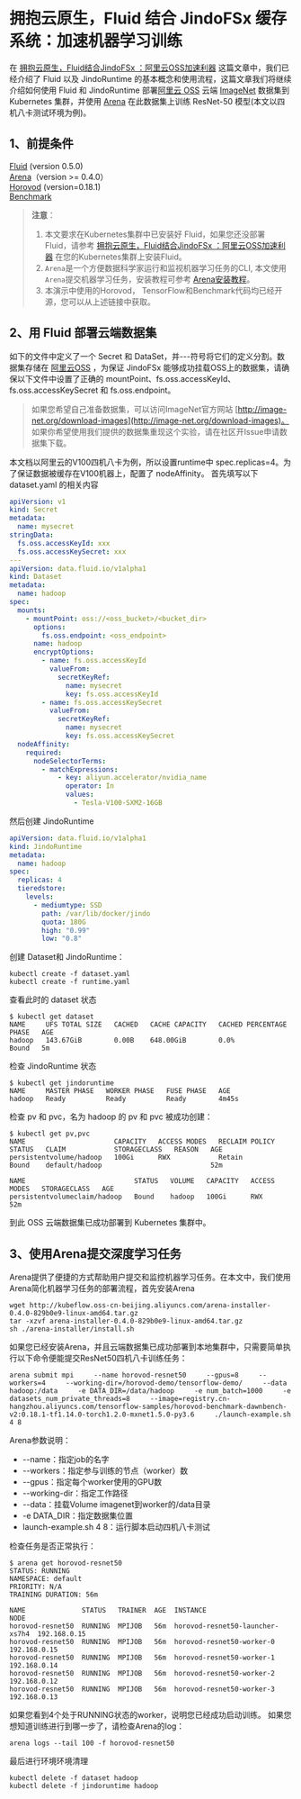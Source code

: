 # 拥抱云原生，Fluid 结合 JindoFSx 缓存系统：加速机器学习训练

在 [拥抱云原生，Fluid结合JindoFSx ：阿里云OSS加速利器](jindo_fluid_jindofs_oss_introduce.md) 这篇文章中，我们已经介绍了 Fluid 以及 JindoRuntime 的基本概念和使用流程，这篇文章我们将继续介绍如何使用 Fluid 和 JindoRuntime 部署[阿里云 OSS](https://cn.aliyun.com/product/oss) 云端 [ImageNet](http://www.image-net.org/) 数据集到 Kubernetes 集群，并使用 [Arena](https://github.com/kubeflow/arena) 在此数据集上训练 ResNet-50 模型(本文以四机八卡测试环境为例)。


## 1、前提条件
[Fluid](http://smartdata-binary.oss-cn-shanghai.aliyuncs.com/fluid/332cache/fluid-0.5.0.tgz) (version 0.5.0)<br/>
[Arena](https://github.com/kubeflow/arena)（version >= 0.4.0）<br/>
[Horovod](https://github.com/horovod/horovod) (version=0.18.1)<br/>
[Benchmark](https://github.com/tensorflow/benchmarks/tree/cnn_tf_v1.14_compatible)<br/>
> **注意**：
> 1. 本文要求在Kubernetes集群中已安装好 Fluid，如果您还没部署 Fluid，请参考 [拥抱云原生，Fluid结合JindoFSx ：阿里云OSS加速利器](https://developer.aliyun.com/article/781656?spm=a2c6h.13148508.0.0.59544f0emzSkc5%E5%B7%B2%E5%8F%91) 在您的Kubernetes集群上安装Fluid。
> 2. `Arena`是一个方便数据科学家运行和监视机器学习任务的CLI, 本文使用`Arena`提交机器学习任务，安装教程可参考 [Arena安装教程](https://github.com/kubeflow/arena/blob/master/docs/installation/INSTALL_FROM_BINARY.md)。
> 3. 本演示中使用的Horovod， TensorFlow和Benchmark代码均已经开源，您可以从上述链接中获取。


## 
## 2、用 Fluid 部署云端数据集
如下的文件中定义了一个 Secret 和 DataSet，并---符号将它们的定义分割。数据集存储在 [阿里云OSS](https://cn.aliyun.com/product/oss) ，为保证 JindoFSx 能够成功挂载OSS上的数据集，请确保以下文件中设置了正确的 mountPoint、fs.oss.accessKeyId、fs.oss.accessKeySecret 和 fs.oss.endpoint。


> 如果您希望自己准备数据集，可以访问ImageNet官方网站 [http://image-net.org/download-images](http://image-net.org/download-images)。
> 如果你希望使用我们提供的数据集重现这个实验，请在社区开Issue申请数据集下载。


本文档以阿里云的V100四机八卡为例，所以设置runtime中 spec.replicas=4。为了保证数据被缓存在V100机器上，配置了 nodeAffinity。
首先填写以下 dataset.yaml 的相关内容
```yaml
apiVersion: v1
kind: Secret
metadata:
  name: mysecret
stringData:
  fs.oss.accessKeyId: xxx
  fs.oss.accessKeySecret: xxx
---
apiVersion: data.fluid.io/v1alpha1
kind: Dataset
metadata:
  name: hadoop
spec:
  mounts:
    - mountPoint: oss://<oss_bucket>/<bucket_dir>
      options:
        fs.oss.endpoint: <oss_endpoint>  
      name: hadoop
      encryptOptions:
        - name: fs.oss.accessKeyId
          valueFrom:
            secretKeyRef:
              name: mysecret
              key: fs.oss.accessKeyId
        - name: fs.oss.accessKeySecret
          valueFrom:
            secretKeyRef:
              name: mysecret
              key: fs.oss.accessKeySecret
  nodeAffinity:
    required:
      nodeSelectorTerms:
        - matchExpressions:
            - key: aliyun.accelerator/nvidia_name
              operator: In
              values:
                - Tesla-V100-SXM2-16GB
```
然后创建 JindoRuntime
```yaml
apiVersion: data.fluid.io/v1alpha1
kind: JindoRuntime
metadata:
  name: hadoop
spec:
  replicas: 4
  tieredstore:
    levels:
      - mediumtype: SSD
        path: /var/lib/docker/jindo
        quota: 180G
        high: "0.99"
        low: "0.8"
```
创建 Dataset和 JindoRuntime：
```shell
kubectl create -f dataset.yaml
kubectl create -f runtime.yaml
```
查看此时的 dataset 状态
```shell
$ kubectl get dataset
NAME     UFS TOTAL SIZE   CACHED   CACHE CAPACITY   CACHED PERCENTAGE   PHASE   AGE
hadoop   143.67GiB        0.00B    648.00GiB        0.0%                Bound   5m
```
检查 JindoRuntime 状态
```shell
$ kubectl get jindoruntime
NAME     MASTER PHASE   WORKER PHASE   FUSE PHASE   AGE
hadoop   Ready          Ready          Ready        4m45s
```
检查 pv 和 pvc，名为 hadoop 的 pv 和 pvc 被成功创建：
```shell
$ kubectl get pv,pvc
NAME                      CAPACITY   ACCESS MODES   RECLAIM POLICY   STATUS   CLAIM            STORAGECLASS   REASON   AGE
persistentvolume/hadoop   100Gi      RWX            Retain           Bound    default/hadoop                           52m

NAME                           STATUS   VOLUME   CAPACITY   ACCESS MODES   STORAGECLASS   AGE
persistentvolumeclaim/hadoop   Bound    hadoop   100Gi      RWX                           52m
```

到此 OSS 云端数据集已成功部署到 Kubernetes 集群中。


## 3、使用Arena提交深度学习任务
Arena提供了便捷的方式帮助用户提交和监控机器学习任务。在本文中，我们使用Arena简化机器学习任务的部署流程，首先安装Arena
```shell
wget http://kubeflow.oss-cn-beijing.aliyuncs.com/arena-installer-0.4.0-829b0e9-linux-amd64.tar.gz
tar -xzvf arena-installer-0.4.0-829b0e9-linux-amd64.tar.gz
sh ./arena-installer/install.sh
```
如果您已经安装Arena，并且云端数据集已成功部署到本地集群中，只需要简单执行以下命令便能提交ResNet50四机八卡训练任务：
```shell
arena submit mpi     --name horovod-resnet50     --gpus=8     --workers=4     --working-dir=/horovod-demo/tensorflow-demo/     --data hadoop:/data     -e DATA_DIR=/data/hadoop     -e num_batch=1000     -e datasets_num_private_threads=8     --image=registry.cn-hangzhou.aliyuncs.com/tensorflow-samples/horovod-benchmark-dawnbench-v2:0.18.1-tf1.14.0-torch1.2.0-mxnet1.5.0-py3.6     ./launch-example.sh 4 8
```

Arena参数说明：
* --name：指定job的名字
* --workers：指定参与训练的节点（worker）数
* --gpus：指定每个worker使用的GPU数
* --working-dir：指定工作路径
* --data：挂载Volume imagenet到worker的/data目录
* -e DATA_DIR：指定数据集位置
* launch-example.sh 4 8：运行脚本启动四机八卡测试


检查任务是否正常执行：
```shell
$ arena get horovod-resnet50
STATUS: RUNNING
NAMESPACE: default
PRIORITY: N/A
TRAINING DURATION: 56m

NAME              STATUS   TRAINER  AGE  INSTANCE                         NODE
horovod-resnet50  RUNNING  MPIJOB   56m  horovod-resnet50-launcher-xs7h4  192.168.0.15
horovod-resnet50  RUNNING  MPIJOB   56m  horovod-resnet50-worker-0        192.168.0.15
horovod-resnet50  RUNNING  MPIJOB   56m  horovod-resnet50-worker-1        192.168.0.14
horovod-resnet50  RUNNING  MPIJOB   56m  horovod-resnet50-worker-2        192.168.0.12
horovod-resnet50  RUNNING  MPIJOB   56m  horovod-resnet50-worker-3        192.168.0.13
```
如果您看到4个处于RUNNING状态的worker，说明您已经成功启动训练。
如果您想知道训练进行到哪一步了，请检查Arena的log：
```shell
arena logs --tail 100 -f horovod-resnet50
```
最后进行环境环境清理
```shell
kubectl delete -f dataset hadoop
kubectl delete -f jindoruntime hadoop
```


